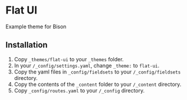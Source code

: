 # Flat UI
Example theme for Bison

## Installation

1. Copy `_themes/flat-ui` to your `_themes` folder.
2. In your `/_config/settings.yaml`, change `_theme:` to `flat-ui`.
3. Copy the yaml files in `_config/fieldsets` to your `/_config/fieldsets` directory.
4. Copy the contents of the `_content` folder to your `/_content` directory.
5. Copy `_config/routes.yaml` to your `/_config` directory.
